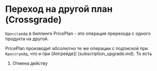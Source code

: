 # Переход на другой план (Crossgrade)

`Кроссгрейд` в биллинге PricePlan - это операция пререхода с одного продукта на другой. 

PricePlan производит абсолютно те же операции с подпиской при `Кроссгрейд`, что и при [Апгрейде]( (subscription_upgrade.md). То есть 
1. Отмена действу

